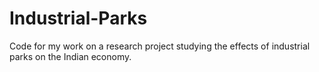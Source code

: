 # Industrial-Parks

Code for my work on a research project studying the effects of industrial parks on the Indian economy.
